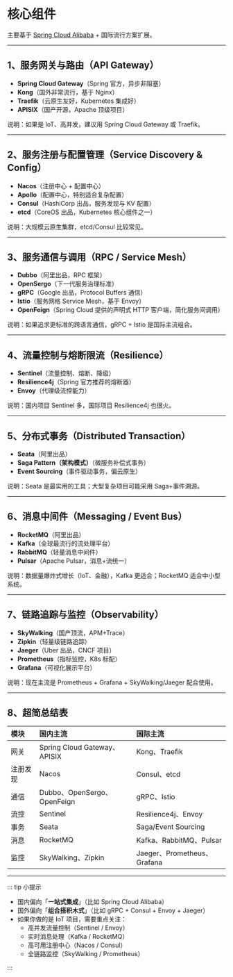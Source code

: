 # 核心组件

主要基于 [Spring Cloud Alibaba](https://sca.aliyun.com/) + 国际流行方案扩展。

---

## 1、服务网关与路由（API Gateway）

- **Spring Cloud Gateway**（Spring 官方，异步非阻塞）
- **Kong**（国外非常流行，基于 Nginx）
- **Traefik**（云原生友好，Kubernetes 集成好）
- **APISIX**（国产开源，Apache 顶级项目）

说明：如果是 IoT、高并发，建议用 Spring Cloud Gateway 或 Traefik。

---

## 2、服务注册与配置管理（Service Discovery & Config）

- **Nacos**（注册中心 + 配置中心）
- **Apollo**（配置中心，特别适合复杂配置）
- **Consul**（HashiCorp 出品，服务发现与 KV 配置）
- **etcd**（CoreOS 出品，Kubernetes 核心组件之一）

说明：大规模云原生集群，etcd/Consul 比较常见。

---

## 3、服务通信与调用（RPC / Service Mesh）

- **Dubbo**（阿里出品，RPC 框架）
- **OpenSergo**（下一代服务治理标准）
- **gRPC**（Google 出品，Protocol Buffers 通信）
- **Istio**（服务网格 Service Mesh，基于 Envoy）
- **OpenFeign**（Spring Cloud 提供的声明式 HTTP 客户端，简化服务间调用）

说明：如果追求更标准的跨语言通信，gRPC + Istio 是国际主流组合。

---

## 4、流量控制与熔断限流（Resilience）

- **Sentinel**（流量控制、熔断、降级）
- **Resilience4j**（Spring 官方推荐的熔断器）
- **Envoy**（代理级流控能力）

说明：国内项目 Sentinel 多，国际项目 Resilience4j 也很火。

---

## 5、分布式事务（Distributed Transaction）

- **Seata**（阿里出品）
- **Saga Pattern（架构模式）**（微服务补偿式事务）
- **Event Sourcing**（事件驱动事务，偏云原生）

说明：Seata 是最实用的工具；大型复杂项目可能采用 Saga+事件溯源。

---

## 6、消息中间件（Messaging / Event Bus）

- **RocketMQ**（阿里出品）
- **Kafka**（全球最流行的流处理平台）
- **RabbitMQ**（轻量消息中间件）
- **Pulsar**（Apache Pulsar，消息+流统一）

说明：数据量爆炸式增长（IoT、金融），Kafka 更适合；RocketMQ 适合中小型系统。

---

## 7、链路追踪与监控（Observability）

- **SkyWalking**（国产顶流，APM+Trace）
- **Zipkin**（轻量级链路追踪）
- **Jaeger**（Uber 出品，CNCF 项目）
- **Prometheus**（指标监控，K8s 标配）
- **Grafana**（可视化展示平台）

说明：现在主流是 Prometheus + Grafana + SkyWalking/Jaeger 配合使用。

---

## 8、超简总结表

| 模块   | 国内主流                        | 国际主流                      |
|:-----|:----------------------------|:--------------------------|
| 网关   | Spring Cloud Gateway、APISIX | Kong、Traefik              |
| 注册发现 | Nacos                       | Consul、etcd               |
| 通信   | Dubbo、OpenSergo、OpenFeign   | gRPC、Istio                |
| 流控   | Sentinel                    | Resilience4j、Envoy        |
| 事务   | Seata                       | Saga/Event Sourcing       |
| 消息   | RocketMQ                    | Kafka、RabbitMQ、Pulsar     |
| 监控   | SkyWalking、Zipkin           | Jaeger、Prometheus、Grafana |

---

::: tip 小提示

- 国内偏向「**一站式集成**」（比如 Spring Cloud Alibaba）
- 国外偏向「**组合搭积木式**」（比如 gRPC + Consul + Envoy + Jaeger）
- 如果你做的是 IoT 项目，需要重点关注：
    - 高并发流量控制（Sentinel / Envoy）
    - 实时消息处理（Kafka / RocketMQ）
    - 高可用注册中心（Nacos / Consul）
    - 全链路监控（SkyWalking / Prometheus）
  
:::